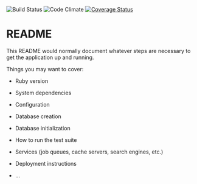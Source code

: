 ![Build Status](https://codeship.com/projects/e48c9de0-c933-0134-346b-422f29a80ca3/status?branch=master)
![Code Climate](https://codeclimate.com/github/nasilo/My_DVD_Manager.png)
[![Coverage Status](https://coveralls.io/repos/github/nasilo/My_DVD_Manager/badge.svg?branch=master)](https://coveralls.io/github/nasilo/My_DVD_Manager?branch=master)

# README

This README would normally document whatever steps are necessary to get the
application up and running.

Things you may want to cover:

* Ruby version

* System dependencies

* Configuration

* Database creation

* Database initialization

* How to run the test suite

* Services (job queues, cache servers, search engines, etc.)

* Deployment instructions

* ...
